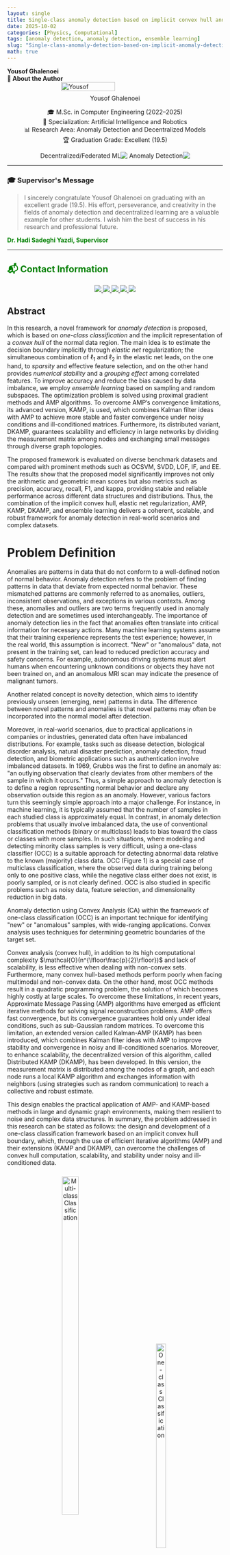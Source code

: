 ```yaml
---
layout: single
title: Single-class anomaly detection based on implicit convex hull and ensemble learning
date: 2025-10-02
categories: [Physics, Computational]
tags: [anomaly detection, anomaly detection, ensemble learning]
slug: "Single-class-anomaly-detection-based-on-implicit-anomaly-detection-and-ensemble-learning"
math: true
---
```


<div class="english-text">
<strong>Yousof Ghalenoei</strong>
</div>


<div class="english-text">
<strong>👤 About the Author</strong>
</div>


<div style="display: flex; justify-content: center; align-items: center; gap: 10px;">
    <img src="https://github.com/YousofLHC.png" alt="Yousof" style="width: 50%; height: 50%; object-fit: contain;">
</div>

<div class="caption" style="text-align: center; margin-top: 8px;">
Yousof Ghalenoei
</div>

<p align=center>
  🎓 M.Sc. in Computer Engineering (2022–2025)<br>
  🤖 Specialization: Artificial Intelligence and Robotics<br>
  📊 Research Area: Anomaly Detection and Decentralized Models<br>
  🏆 Graduation Grade: Excellent (19.5)
</p>

<div align="center" dir="rtl">
  <img src="https://img.shields.io/badge/Research-Anomaly%20Detection-DC2626?style=flat-square&labelColor=4B5563&logo=chart-bar&logoColor=white" alt="Anomaly Detection">
  <img src="https://img.shields.io/badge/Research-Decentralized%20%2F%20Federated%20ML-2563EB?style=flat-square&labelColor=4B5563&logo=network&logoColor=white" alt="Decentralized/Federated ML">
</div>




---

### 🎓 Supervisor's Message  
> I sincerely congratulate Yousof Ghalenoei on graduating with an excellent grade (19.5). His effort, perseverance, and creativity in the fields of anomaly detection and decentralized learning are a valuable example for other students. I wish him the best of success in his research and professional future.  
<a href="https://hadisadoghiyazdi1971.github.io" style="text-decoration:none; color:green;" target="_blank">
      <strong>Dr. Hadi Sadeghi Yazdi, Supervisor</strong>


---

## 📬 Contact Information  

<div align="center">
  <a href="https://github.com/YousofLHC">
    <img src="https://img.shields.io/badge/GitHub-YousofLHC-181717?logo=github&logoColor=white&style=flat-square" />
  </a>
  <a href="https://www.linkedin.com/in/yousof-ghalenoei-71899315b">
    <img src="https://img.shields.io/badge/LinkedIn-Yousof%20Ghalenoei-0A66C2?logo=linkedin&logoColor=white&style=flat-square" />
  </a>
  <a href="https://t.me/Yousof_LHC">
    <img src="https://img.shields.io/badge/Telegram-@Yousof__LHC-26A5E4?logo=telegram&logoColor=white&style=flat-square" />
  </a>
  <a href="mailto:yousof.ghalenoei@gmail.com">
    <img src="https://img.shields.io/badge/Email-yousof.ghalenoei%40gmail.com-EA4335?logo=gmail&logoColor=white&style=flat-square" />
  </a>
  <a href="https://twitter.com/YousofLHC">
    <img src="https://img.shields.io/badge/Twitter-@YousofLHC-1DA1F2?logo=twitter&logoColor=white&style=flat-square" />
  </a>
</div>


## Abstract

In this research, a novel framework for *anomaly detection* is proposed, which is based on *one-class classification* and the implicit representation of a *convex hull* of the normal data region. The main idea is to estimate the decision boundary implicitly through *elastic net* regularization; the simultaneous combination of $\ell_1$ and $\ell_2$ in the elastic net leads, on the one hand, to *sparsity* and effective feature selection, and on the other hand provides *numerical stability* and a *grouping effect* among correlated features. To improve accuracy and reduce the bias caused by data imbalance, we employ *ensemble learning* based on sampling and random subspaces. The optimization problem is solved using proximal gradient methods and AMP algorithms. To overcome AMP’s convergence limitations, its advanced version, KAMP, is used, which combines Kalman filter ideas with AMP to achieve more stable and faster convergence under noisy conditions and ill-conditioned matrices. Furthermore, its distributed variant, DKAMP, guarantees scalability and efficiency in large networks by dividing the measurement matrix among nodes and exchanging small messages through diverse graph topologies.  

The proposed framework is evaluated on diverse benchmark datasets and compared with prominent methods such as OCSVM, SVDD, LOF, IF, and EE. The results show that the proposed model significantly improves not only the arithmetic and geometric mean scores but also metrics such as precision, accuracy, recall, F1, and kappa, providing stable and reliable performance across different data structures and distributions. Thus, the combination of the implicit convex hull, elastic net regularization, AMP, KAMP, DKAMP, and ensemble learning delivers a coherent, scalable, and robust framework for anomaly detection in real-world scenarios and complex datasets.


  

# Problem Definition

Anomalies are patterns in data that do not conform to a well-defined notion of normal behavior. Anomaly detection refers to the problem of finding patterns in data that deviate from expected normal behavior. These mismatched patterns are commonly referred to as anomalies, outliers, inconsistent observations, and exceptions in various contexts. Among these, anomalies and outliers are two terms frequently used in anomaly detection and are sometimes used interchangeably. The importance of anomaly detection lies in the fact that anomalies often translate into critical information for necessary actions. Many machine learning systems assume that their training experience represents the test experience; however, in the real world, this assumption is incorrect. "New" or "anomalous" data, not present in the training set, can lead to reduced prediction accuracy and safety concerns. For example, autonomous driving systems must alert humans when encountering unknown conditions or objects they have not been trained on, and an anomalous MRI scan may indicate the presence of malignant tumors.  

Another related concept is novelty detection, which aims to identify previously unseen (emerging, new) patterns in data. The difference between novel patterns and anomalies is that novel patterns may often be incorporated into the normal model after detection.  

Moreover, in real-world scenarios, due to practical applications in companies or industries, generated data often have imbalanced distributions. For example, tasks such as disease detection, biological disorder analysis, natural disaster prediction, anomaly detection, fraud detection, and biometric applications such as authentication involve imbalanced datasets. In 1969, Grubbs was the first to define an anomaly as: "an outlying observation that clearly deviates from other members of the sample in which it occurs." Thus, a simple approach to anomaly detection is to define a region representing normal behavior and declare any observation outside this region as an anomaly. However, various factors turn this seemingly simple approach into a major challenge. For instance, in machine learning, it is typically assumed that the number of samples in each studied class is approximately equal. In contrast, in anomaly detection problems that usually involve imbalanced data, the use of conventional classification methods (binary or multiclass) leads to bias toward the class or classes with more samples. In such situations, where modeling and detecting minority class samples is very difficult, using a one-class classifier (OCC) is a suitable approach for detecting abnormal data relative to the known (majority) class data. OCC (Figure 1) is a special case of multiclass classification, where the observed data during training belong only to one positive class, while the negative class either does not exist, is poorly sampled, or is not clearly defined. OCC is also studied in specific problems such as noisy data, feature selection, and dimensionality reduction in big data.  

Anomaly detection using Convex Analysis (CA) within the framework of one-class classification (OCC) is an important technique for identifying "new" or "anomalous" samples, with wide-ranging applications. Convex analysis uses techniques for determining geometric boundaries of the target set.  

Convex analysis (convex hull), in addition to its high computational complexity $\mathcal{O}(n^{\lfloor\frac{p}{2}\rfloor})$ and lack of scalability, is less effective when dealing with non-convex sets. Furthermore, many convex hull-based methods perform poorly when facing multimodal and non-convex data. On the other hand, most OCC methods result in a quadratic programming problem, the solution of which becomes highly costly at large scales. To overcome these limitations, in recent years, Approximate Message Passing (AMP) algorithms have emerged as efficient iterative methods for solving signal reconstruction problems. AMP offers fast convergence, but its convergence guarantees hold only under ideal conditions, such as sub-Gaussian random matrices. To overcome this limitation, an extended version called Kalman-AMP (KAMP) has been introduced, which combines Kalman filter ideas with AMP to improve stability and convergence in noisy and ill-conditioned scenarios. Moreover, to enhance scalability, the decentralized version of this algorithm, called Distributed KAMP (DKAMP), has been developed. In this version, the measurement matrix is distributed among the nodes of a graph, and each node runs a local KAMP algorithm and exchanges information with neighbors (using strategies such as random communication) to reach a collective and robust estimate.  

This design enables the practical application of AMP- and KAMP-based methods in large and dynamic graph environments, making them resilient to noise and complex data structures. In summary, the problem addressed in this research can be stated as follows: the design and development of a one-class classification framework based on an implicit convex hull boundary, which, through the use of efficient iterative algorithms (AMP) and their extensions (KAMP and DKAMP), can overcome the challenges of convex hull computation, scalability, and stability under noisy and ill-conditioned data.


<div align="center">
  <div style="display: inline-block; margin: 10px;">
    <img src="/assets/Toolkitimages/ThesisInfoGhalenoei/MultiClassClassification.png" alt="Multi-class Classification" width="45%">
    <br>
    <em>(a) Multi-class Classification</em>
  </div>
  <div style="display: inline-block; margin: 10px;">
    <img src="/assets/Toolkitimages/ThesisInfoGhalenoei/OneClassClassification.png" alt="One-class Classification" width="35%">
    <br>
    <em>(b) One-class Classification</em>
  </div>
</div>
**Figure 1:** Difference between one-class and multi-class classifiers

## A Part of the Reviewed Literature


<div align="center">
  <div style="display: inline-block; margin: 10px;">
    <img src="/assets/Toolkitimages/ThesisInfoGhalenoei/+ProposalSparse.png" alt="Sparse Methods Literature" width="100%">
    <br>
    <em>A part of the reviewed literature related to sparse methods</em>
  </div>
</div>

  
## Theoretical Foundations

### Introduction to Proximal Algorithms

Proximal Algorithms are a class of optimization methods for solving convex problems. Similar to the role of Newton's method in smooth and small-scale problems, these algorithms are considered standard tools for nonsmooth, constrained, large-scale, and distributed problems.  

The main advantage of these methods is their ability to handle large datasets and high-dimensional problems. The fundamental operation in these algorithms is **computing the proximal operator**, which is equivalent to solving a small convex optimization problem. These subproblems often have closed-form solutions or can be solved with simple and fast methods.

#### 1.1 Definition

If $f: \mathbb{R}^n \to \mathbb{R} \cup \{+\infty\}$ is a convex function, its proximal operator is defined as follows:

$$
\text{prox}_{\lambda f}(v) = \arg\min_x \Big( f(x) + \tfrac{1}{2\lambda}\|x - v\|_2^2 \Big)
$$
This definition ensures that for any vector $v$ there exists a unique solution.

#### 1.2 Interpretations

- **Geometric View:** The proximal operator moves the point $v$ toward the minimizer set of the function $f$, establishing a trade-off between staying close to $v$ and reducing the value of $f(x)$.  
- **Relation to Projection:** If $f$ is the indicator function of a convex set, the proximal operator is exactly the projection onto that set.  
- **Dynamic View:** The proximal operator can be seen as a step in iterative dynamic methods that follow the optimal path.

#### 1.3 Examples

Some important examples of proximal operators that frequently appear in applications:

- $\ell_2$ function: its proximal operator is simply a scaling of the vector.  
- $\ell_1$ function: its proximal operator is the soft-thresholding operator, commonly used to induce sparsity.  
- Indicator function of a set: the proximal operator is equal to the projection onto that set.  
- Various combinations: by summing different convex functions, the proximal operator can generate more complex behaviors.  

### Properties of Proximal Operators

In this section, the basic properties of proximal operators are reviewed. These properties play a key role in analyzing algorithm convergence and designing methods for computing the operators.  

#### 2.1 Separability Property

If the function $f$ is separable over variables, i.e., written as  
$f(x, y) = \varphi(x) + \psi(y)$,  
then the proximal operator also separates:

$$
\text{prox}_f(v, w) = (\text{prox}_\varphi(v), \text{prox}_\psi(w))
$$

More generally, if $f(x) = \sum_{i=1}^n f_i(x_i)$, then the $i$-th component of the proximal operator is:

$$
(\text{prox}_f(v))_i = \text{prox}_{f_i}(v_i)
$$

This property allows proximal operators for large functions to be computed in parallel and independently.
#### 2.2 Basic Operations

Some important properties that allow rewriting proximal operators:

- **Post-composition:**  
  If $f(x) = \alpha \varphi(x) + b$ with $\alpha > 0$, then  
  $\text{prox}_{\lambda f}(v) = \text{prox}_{\alpha \lambda \varphi}(v)$  

- **Pre-composition:**  
  If $f(x) = \varphi(\alpha x + b)$, then  

  $$
  \text{prox}_{\lambda f}(v) = \tfrac{1}{\alpha}\Big(\text{prox}_{\alpha^2 \lambda \varphi}(\alpha v + b) - b\Big)
  $$

- If $f(x) = \varphi(Qx)$ and $Q$ is an orthogonal matrix  

  $$
  \text{prox}_{\lambda f}(v) = Q^T \text{prox}_{\lambda \varphi}(Qv)
  $$

- **Adding a linear term:**  
  If $f(x) = \varphi(x) + a^T x + b$, then  

  $$
  \text{prox}_{\lambda f}(v) = \text{prox}_{\lambda \varphi}(v - \lambda a)
  $$

- **Quadratic regularization:**  
  If $f(x) = \varphi(x) + \tfrac{\rho}{2}\|x-a\|^2$, the proximal can be computed with modified weights and shifts  

$$
\text{prox}_{\lambda f}(v) = \text{prox}_{\bar{\lambda} \varphi}\big((\bar{\lambda}/\lambda)v + (\rho \bar{\lambda})a\big),
$$

where  

$$
\bar{\lambda} = \tfrac{\lambda}{1 + \lambda \rho}.
$$

These results have wide applications in image and signal processing.
#### 2.3 Fixed Points

A fundamental property is that $x^\star$ is the minimizer of the function $f$ if and only if

$$
x^\star = \text{prox}_f(x^\star)
$$

In other words, the optimal points are exactly the fixed points of the proximal operator. This connection underlies many proximal algorithms based on fixed-point iterations.

#### 2.4 Strongly Contractive Property

The proximal operator is strongly contractive. That is, for any $x, y$ we have:

$$
\|\text{prox}_f(x) - \text{prox}_f(y)\|^2 \leq (x - y)^T(\text{prox}_f(x) - \text{prox}_f(y))
$$

This fundamental property allows the convergence of algorithms to be proven.

### Interpretations of the Proximal Operator

In this section, several perspectives are provided to better understand proximal operators. These interpretations show how proximals connect to familiar concepts in optimization and mathematical analysis.

#### 3.1 Moreau–Yosida Regularization

- The proximal operator can be viewed as a way of smoothing convex functions.  
- The definition of Moreau–Yosida regularization:  

$$
f_\lambda(x) = \min_z \Big( f(z) + \tfrac{1}{2\lambda}\|z - x\|^2 \Big)
$$

- This function is a smooth approximation of $f$.  
- The gradient of this approximation is given by:

$$
\nabla f_\lambda(x) = \tfrac{1}{\lambda}(x - \text{prox}_{\lambda f}(x))
$$

- This perspective shows that proximal operators can serve as tools for defining smooth functions and computing stable gradients.
#### 3.2 Interpretation Based on the Resolvent of the Subdifferential

- Proximal operators can be seen as the inverse of the operator $(I + \lambda \partial f)$:  

$$
\text{prox}_{\lambda f} = (I + \lambda \partial f)^{-1}
$$

- This interpretation has a close connection to monotone operator theory.  
- It explains why proximal operators are naturally linked to optimality conditions and fixed-point theory.  

#### 3.3 Modified Gradient Step

- The proximal operator can be interpreted as a modified gradient step that includes a quadratic penalty.  
- For an iteration of the form:

$$
x^{+} = \text{prox}_{\lambda f}(x - \lambda \nabla g(x))
$$

- This method is similar to gradient descent but is applicable to nonsmooth and constrained problems.  
- **Conclusion:** Proximal operators act like gradient descent but provide greater stability in the presence of constraints or nonsmooth terms.
#### 3.4 Trust Region Problem

- Proximal operators can be viewed as solving an optimization problem with a trust region:  

$$
\min_z \Big( f(z) + \tfrac{1}{2\lambda}\|z - x\|^2 \Big)
$$

- This form is similar to a trust region problem, where an optimization function is minimized within a sphere of limited radius.  
- In other words, proximal operators act like a trust region constraint that restricts movements around the current point.  


### Proximal Algorithms

#### 4.1 Proximal Gradient Method

This method is used to solve optimization problems of the form:

$$
\min_x f(x) + g(x)
$$

where $f$ is a smooth function with a Lipschitz gradient and $g$ is a convex function (possibly nonsmooth).  
The main idea is to perform one gradient step on $f$ and then one proximal step on $g$:

$$
x^{k+1} = \text{prox}_{\lambda g}(x^k - \lambda \nabla f(x^k))
$$

- This method can be seen as a **fixed point** of the forward-backward operator.  
- The convergence condition is $\lambda \in (0, 1/L]$, where $L$ is the Lipschitz constant of $\nabla f$.  
- Interpretations:  
  - **As a majorization-minimization algorithm:** in each step, a convex upper bound of $f$ is constructed and then minimized.  
  - **As a gradient flow:** it can be seen as a numerical approximation of the gradient flow of $f+g$.  
- Special cases:  
  - If $g$ is the indicator function of a set, the algorithm reduces to the projection gradient method.  
  - If $f=0$, this becomes pure proximal minimization.  
  - If $g=0$, the algorithm reduces to standard gradient descent.
#### 4.2 Accelerated Proximal Gradient Method

This section builds upon first-order accelerated methods (such as Nesterov’s algorithm).  
The main goal is to improve the convergence rate from $O(1/k)$ to $O(1/k^2)$.  

Ideas:
- Define an auxiliary sequence $y^k$ as a linear combination of past points.  
- Apply the proximal step on $y^k$ instead of $x^k$.  
- Choose combination parameters in such a way that the convergence speed is improved.  

$$
y^{k+1} := x^k + \omega^k (x^k - x^{k-1})
$$
$$
x^{k+1} := \text{prox}_{\lambda_k g}\Big( y^{k+1} - \lambda^k \nabla f(y^{k+1}) \Big)
$$


#### 4.3 Alternating Direction Method of Multipliers (ADMM)

The main idea of ADMM is to solve composite problems of the form:

$$
\min_{x,z} f(x) + g(z) \quad \text{s.t. } x = z
$$

- By introducing the consensus constraint $x=z$ and using the augmented Lagrangian, we arrive at an iterative algorithm:  
  1. Update $x$ by minimizing the augmented Lagrangian.  
  2. Update $z$ similarly.  
  3. Update the dual variable using the consensus error.  

Properties:
- When $g$ represents a set, the proximal of $g$ is simply the projection onto that set.  
- An important interpretation of ADMM is that it acts like **integral control of a dynamical system**, enforcing consensus through feedback of accumulated error.  
- It can also be viewed as a discretized saddle-point flow that converges to the optimal points.  

$$
x^{k+1} := \text{prox}_{\lambda f}(z^k - u^k)
$$
$$
z^{k+1} := \text{prox}_{\lambda g}(x^{k+1} + u^k)
$$
$$
u^{k+1} := u^k + x^{k+1} - z^{k+1}
$$


### Parallel and Distributed Algorithms

#### 5.1 Problem Structure

The goal of this section is to present parallel and distributed proximal algorithms for solving convex optimization problems. The main idea builds on the ADMM algorithm and relies on the principle that the objective function or constraints can be decomposed into components where at least one has the separability property. This property allows the proximal operator to be computed in parallel.
##### Definition of Separability

Let $[n] = \{1, 2, ..., n\}$. For each subset $c \subseteq [n]$, the subvector $x_c \in \mathbb{R}^{|c|}$ contains the components of $x \in \mathbb{R}^n$ whose indices are in $c$.  

A collection $P = \{c_1, c_2, ..., c_N\}$ is a **partition** of $[n]$ if the union of these subsets equals $[n]$ and no two subsets overlap.  

A function $f : \mathbb{R}^n \to \mathbb{R}$ is called **$P$-separable** if it can be written as:

$$
f(x) = \sum_{i=1}^N f_i(x_{c_i})
$$

where each $f_i : \mathbb{R}^{|c_i|} \to \mathbb{R}$ is defined only on the variables $x$ associated with the indices in $c_i$.  

The important property of separability is that the proximal operator of the function $f$ can be decomposed into the proximal operators of each component $f_i$.  

For any vector $v \in \mathbb{R}^n$, we have:

$$
\text{prox}_{\lambda f}(v) = 
\begin{bmatrix}
\text{prox}_{\lambda f_1}(v_{c_1}) \\
\text{prox}_{\lambda f_2}(v_{c_2}) \\
\vdots \\
\text{prox}_{\lambda f_N}(v_{c_N})
\end{bmatrix}
$$

##### General Problem Structure

Now, if we also consider a similar partition $Q = \{d_1, d_2, ..., d_M\}$ for the function $g$, the optimization problem can be written as:

$$
\min_x \ \sum_{i=1}^N f_i(x_{c_i}) + \sum_{j=1}^M g_j(x_{d_j})
\quad \quad (5.2)
$$

where 
$f_i : \mathbb{R}^{|c_i|} \to \mathbb{R} \cup \{+\infty\}$ 
and
$g_j : \mathbb{R}^{|d_j|} \to \mathbb{R} \cup \{+\infty\}$.  

For simplicity, we use the index $i$ for the blocks of $f$ and $j$ for the blocks of $g$.
##### ADMM Algorithm for Problem Form (5.2)

To solve this problem using ADMM, the updates are defined as follows:

$$
x^{k+1}_{c_i} := \text{prox}_{\lambda f_i}(z^k_{c_i} - u^k_{c_i})
$$
$$
z^{k+1}_{d_j} := \text{prox}_{\lambda g_j}(x^{k+1}_{d_j} + u^k_{d_j})
$$
$$
u^{k+1} := u^k + x^{k+1} - z^{k+1}
$$

In this algorithm:
- The $x$ update is performed using the proximal operators of $f_i$.  
- The $z$ update is performed using the proximal operators of $g_j$.  
- The variable $u$, which plays the role of the dual variable or Lagrangian multiplier, is updated using the consensus error.  

This structure shows that the original large problem is decomposed into several smaller subproblems, and each of these subproblems can be solved independently and in parallel.  


#### 🔗 Recommended Resources for Deeper Learning  

For a better understanding of statistical approaches and their connection with optimization and modeling, the following resources are recommended:  

- [**Bayes Rules! An Introduction to Applied Bayesian Modeling**](https://www.bayesrulesbook.com/chapter-1)  
  A comprehensive and accessible website that teaches fundamental Bayesian concepts in a practical way. It covers everything from the basics of Bayesian inference to more advanced topics such as regression, classification, and hierarchical models with examples and hands-on exercises.  

- [**Statistics & Data Analysis – Video Series by Steven Brunton (@eigensteve)**](https://twitter.com/eigensteve/status/1955079561143783648)  
  An educational series of 35 episodes (about 10 hours) systematically presenting key topics in statistics and data analysis; covering random sampling, the central limit theorem, distribution estimation, method of moments, maximum likelihood, hypothesis testing, Monte Carlo sampling, and the basics of Bayesian inference.  

- [**Notes on Theoretical Statistics**](https://x.com/YousofLHC/status/1973815930686943499)  
  A comprehensive and valuable resource for researchers and students interested in the mathematical foundations of statistics.




## Proposed Algorithm

<div align="center">
  <div style="display: inline-block; margin: 10px;">
    <img src="/assets/Toolkitimages/ThesisInfoGhalenoei/KAMP-Algorithm.png" alt="Kalman-based Approximate Message Passing Algorithm" width="100%">
    <br>
    <em>Kalman-based Approximate Message Passing Algorithm</em>
  </div>
</div>


  

### Decentralized Version of the Proposed Method

To implement algorithms such as AMP and its extended version KAMP in a decentralized manner, a network of nodes can be modeled as a directed graph
 $(\mathcal{G}=(\mathcal{V},\mathcal{E}))$ where $|\mathcal{V}| = L$ 
 is the number of nodes. Each node $l$ holds a set of local observations including a submatrix 
 $(\mathbf{A}_l)$ 
 and a subvector 
 $(\mathbf{y}_l)$,
 such that by aggregating these submatrices and vectors, the global measurement matrix and observation vector are obtained:

$$
\mathbf{A} = \begin{bmatrix} \mathbf{A}_1 \\ \mathbf{A}_2 \\ \vdots \\ \mathbf{A}_L \end{bmatrix}, \qquad 
\mathbf{y} = \begin{bmatrix} \mathbf{y}_1 \\ \mathbf{y}_2 \\ \vdots \\ \mathbf{y}_L \end{bmatrix},
$$

where 
$$
(\mathbf{y}_\ell = \mathbf{A}_\ell \mathbf{x} + \boldsymbol{\omega}_\ell)
$$

is the local observation model of node 
$$
(\ell)
$$ 

(the noise vector 

$$
(\boldsymbol{\omega}_\ell)
$$
also has variance 

$$
(\sigma^2)
$$

). Therefore, each node observes only part of the equation 
$$
(\mathbf{y}=\mathbf{A}\mathbf{x} + \boldsymbol{\omega})
$$ 

and does not need to know the entire matrix

$$
(\mathbf{A})
$$

or vector

$$
(\mathbf{y})
$$
.

In the distributed KAMP algorithm, each node runs KAMP on its local data and obtains an initial estimate of vector $(\mathbf{x})$. Then, in order to reach a joint estimate, nodes exchange their results with neighbors. A common mechanism for this exchange is consensus averaging of neighbors' values; in this way, each node $l$ combines its own estimate with the estimates received from its neighbors $(\mathscr{N}_l)$.
<div align="center">
  <div style="display: inline-block; margin: 10px;">
    <img src="/assets/Toolkitimages/ThesisInfoGhalenoei/Graph.png" alt="An example of graph network interactions" width="100%">
    <br>
  </div>
</div>

  Displaying the interactions between node $j$ and its neighbors with information 

  $$
  \mathcal{I}_{j} = \bigwedge_{i \in \mathscr{N}_j} h_{ij}(\hat{\mathbf{x}}_{i_{[t-1]}}, \mathbf{P}_{i_{[t-1]}})
  $$

  ,  where 

  $\mathscr{N}_j$ 
  denotes the set of all neighbor nodes of node $j$ (incoming edges to node $j$).

  

### Decentralized Version of the Proposed Algorithm

<div align="center">
  <div style="display: inline-block; margin: 10px;">
    <img src="/assets/Toolkitimages/ThesisInfoGhalenoei/DKAMP-Algorithm.png" alt="Decentralized Kalman-based Approximate Message Passing Algorithm" width="100%">
    <br>
    <em>Decentralized Kalman-based Approximate Message Passing Algorithm</em>
  </div>
</div>

## Experiments
### Evaluating the Performance of the Proposed Method on the ODDS Dataset


<div align="center">
  <div style="display: inline-block; margin: 10px;">
    <img src="/assets/Toolkitimages/ThesisInfoGhalenoei/Performance Metrics.png" alt="Comparison of performance metrics for different anomaly detection models" width="90%">
    <br>
    <em>Comparison of performance metrics for different anomaly detection models, including LOF, IF, EE, SVDD, OCSVM, and the proposed method. Metrics such as F1-score (F1), Precision (P), Accuracy (A), Recall (R), Kappa (K), Geometric Mean (GM), and Arithmetic Mean (AM) are used to evaluate the effectiveness of each model. The bar chart shows the average performance scores along with error bars. The proposed method consistently achieves high scores across multiple metrics, demonstrating its strong performance and reliability compared to other models.</em>
  </div>
</div>

### Evaluating the Boundary Performance of the Proposed Method on Image Data

<div align="center">
  <div style="display: inline-block; margin: 10px; width: 100%">
    <img src="/assets/Toolkitimages/ThesisInfoGhalenoei/Isomap_train.png" alt="Decision boundary on the target class of the CIFAR-10 dataset using Isomap mapping" width="100%">
    <br>
    <em>Figure 1: Decision boundary on the target class of the CIFAR-10 dataset using Isomap mapping.</em>
  </div>

  <div style="margin: 40px 0;"></div>

  <div style="display: inline-block; margin: 10px; width: 100%">
    <img src="/assets/Toolkitimages/ThesisInfoGhalenoei/Isomap_test.png" alt="Decision boundary on CIFAR-10 data using Isomap mapping" width="100%">
    <br>
    <em>Figure 2: Decision boundary on CIFAR-10 data using Isomap mapping (all CIFAR-10 dataset classes are used).</em>
  </div>
</div>

### Evaluating the Flexibility of the Proposed Method in the Input Space

<div align="center" style="display: flex; justify-content: space-between; align-items: flex-start; gap: 20px; flex-wrap: wrap;">
  <div style="flex: 1; min-width: 250px; text-align: center;">
    <img src="/assets/Toolkitimages/ThesisInfoGhalenoei/2D_a_2.png" alt="Pentagon" style="width: 90%; max-width: 100%;">
    <div style="margin-top: 8px; font-size: 0.9em;">
     <!--<strong>(a) Pentagon</strong><br>
      Pentagon
    --></div>
  </div>
  
  <div style="flex: 1; min-width: 250px; text-align: center;">
    <img src="/assets/Toolkitimages/ThesisInfoGhalenoei/2D_b_2.png" alt="Square" style="width: 90%; max-width: 100%;">
    <div style="margin-top: 8px; font-size: 0.9em;">
      <!--<strong>(b) Square</strong><br>
      Square
    --></div>
  </div>

  <div style="flex: 1; min-width: 250px; text-align: center;">
    <img src="/assets/Toolkitimages/ThesisInfoGhalenoei/ENPentagonLinear.jpg" alt="EN Pentagon Linear" style="width: 90%; max-width: 100%;">
    <div style="margin-top: 8px; font-size: 0.9em;">
      <!--<strong>(c) EN Pentagon Linear</strong><br>
      EN Pentagon Linear
    --></div>
  </div>
</div>

## Proof of the Superiority of the Kalman-based Method over Approximate Message Passing

The simulations have been performed on Gaussian, orthogonal, and heavy-tailed random matrices.

<div align="center">
  <div style="display: inline-block; margin: 10px;">
    <img src="/assets/Toolkitimages/ThesisInfoGhalenoei/Matrix_MSE.png" alt="Evaluation of Mean Squared Error criterion" width="100%">
    <br>
    <em>Kalman-based version achieving tighter error bounds</em>
  </div>
  <div style="display: inline-block; margin: 10px;">
    <img src="/assets/Toolkitimages/ThesisInfoGhalenoei/LOG-mse_trends.png" alt="Evaluation of Mean Squared Error trends" width="100%">
    <br>
    <em>Kalman-based version achieving lower error variance</em>
  </div>
</div>


**Table 1: Comparison of mean ranks and test statistics by matrix type based on the Mean Squared Error criterion**

| Matrix Type | Ranks: method | Ranks: N | Ranks: Mean Rank | Test Statistics: Mann-Whitney U | Test Statistics: Wilcoxon W | Test Statistics: Z | Test Statistics: Asymp. Sig. (2-tailed) |
|-------------|---------------|----------|------------------|--------------------------------|-----------------------------|-------------------|------------------------------------------|
| Gaussian    | AMP           | 30       | 45.50            | 0.000                          | 465.000                     | -6.653            | < 0.001                                  |
|             | KAMP          | 30       | 15.50            |                                |                             |                   |                                          |
| Heavy       | AMP           | 29       | 44.72            | 8.000                          | 473.000                     | -6.474            | < 0.001                                  |
|             | KAMP          | 30       | 15.77            |                                |                             |                   |                                          |
| Orthogonal  | AMP           | 30       | 42.73            | 83.000                         | 548.000                     | -5.426            | < 0.001                                  |
|             | KAMP          | 30       | 18.27            |                                |                             |                   |                                          |

**Table 2: Comparison of mean ranks and test statistics by matrix type based on the Signal-to-Noise Ratio criterion**

| Matrix Type | Ranks: method | Ranks: N | Ranks: Mean Rank | Test Statistics: Mann-Whitney U | Test Statistics: Wilcoxon W | Test Statistics: Z | Test Statistics: Asymp. Sig. (2-tailed) |
|-------------|---------------|----------|------------------|--------------------------------|-----------------------------|-------------------|------------------------------------------|
| Gaussian    | AMP           | 30       | 15.50            | 0.000                          | 465.000                     | -6.653            | < 0.001                                  |
|             | KAMP          | 30       | 45.50            |                                |                             |                   |                                          |
| Heavy       | AMP           | 29       | 15.00            | 0.000                          | 435.000                     | -6.595            | < 0.001                                  |
|             | KAMP          | 30       | 44.50            |                                |                             |                   |                                          |
| Orthogonal  | AMP           | 30       | 15.50            | 0.000                          | 465.000                     | -6.653            | < 0.001                                  |
|             | KAMP          | 30       | 45.50            |                                |                             |                   |                                          |

**Table 3: Comparison of mean ranks and test statistics by matrix type based on the Peak Signal-to-Noise Ratio criterion**

| Matrix Type | Ranks: method | Ranks: N | Ranks: Mean Rank | Test Statistics: Mann-Whitney U | Test Statistics: Wilcoxon W | Test Statistics: Z | Test Statistics: Asymp. Sig. (2-tailed) |
|-------------|---------------|----------|------------------|--------------------------------|-----------------------------|-------------------|------------------------------------------|
| Gaussian    | AMP           | 30       | 15.50            | 0.000                          | 465.000                     | -6.653            | < 0.001                                  |
|             | KAMP          | 30       | 45.50            |                                |                             |                   |                                          |
| Heavy       | AMP           | 29       | 15.31            | 9.000                          | 444.000                     | -6.459            | < 0.001                                  |
|             | KAMP          | 30       | 44.20            |                                |                             |                   |                                          |
| Orthogonal  | AMP           | 30       | 18.33            | 85.000                         | 550.000                     | -5.396            | < 0.001                                  |
|             | KAMP          | 30       | 42.67            |                                |                             |                   |                                          |

Based on the conducted statistical tests, it can be seen that the proposed method consistently maintains its superiority over the AMP method in all cases.

### An Example of the Examined Topologies

<div align="center">
  <div style="display: inline-block; margin: 10px;">
    <img src="/assets/Toolkitimages/ThesisInfoGhalenoei/gallaryEN.png" alt="Different network graph topologies" width="90%">
  </div>
</div>


  
<div align="center">
  <div style="display: inline-block; margin: 10px;">
    <img src="/assets/Toolkitimages/ThesisInfoGhalenoei/topology_performance_ranking_heatmap.png" alt="Network topology ranking" width="90%">
    <br>
    <em>Ranking of the performance of different network topologies based on global network metrics</em>
  </div>
</div>


## Results 

- Superiority of the proposed method in one-class anomaly detection compared to competing methods  
- Ability to form fully flexible boundaries in the input space  
- Ability to construct a convex hull in high-dimensional feature space using a polynomial kernel  
- Demonstrated efficiency of the KAMP method on different types of random matrices compared to AMP  
- Achieving significantly lower error variance than the error variance of AMP  

  
## More details in the Master's thesis of Yousof Ghalenoei from Ferdowsi University of Mashhad


  

<style>

        body {

            font-family: Tahoma, Arial, sans-serif;

            background-color: #f5f5f5;

            margin: 0;

            padding: 20px;

            color: #333;

        }

         .container {

            max-width: 1000px;

            margin: 0 auto;

            background-color: white;

            padding: 20px;

            border-radius: 10px;

            box-shadow: 0 0 15px rgba(0, 0, 0, 0.1);

        }

         h1 {

            text-align: center;

            color: #2c3e50;

            margin-bottom: 30px;

        }

         .image-grid {

            display: grid;

            grid-template-columns: 1fr 1fr;

            gap: 20px;

        }

         .image-item {

            display: flex;

            flex-direction: column;

            align-items: center;

        }

        .image-item img {

            width: 100%;

            height: auto;

            border: 1px solid #ddd;

            border-radius: 5px;

            box-shadow: 0 2px 5px rgba(0, 0, 0, 0.1);

        }

        .caption {

            text-align: center;

            margin-top: 10px;

            font-weight: bold;

            color: #2c3e50;

        }

         @media (max-width: 768px) {

            .image-grid {

                grid-template-columns: 1fr;

            }

        }

    </style>
    